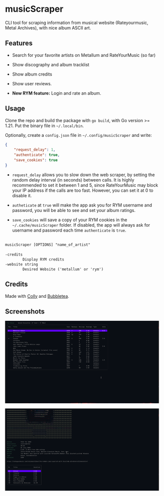 # musicScraper

CLI tool for scraping information from musical website (Rateyourmusic, Metal
Archives), with nice album ASCII art.

## Features

- Search for your favorite artists on Metallum and RateYourMusic (so far)

- Show discography and album tracklist

- Show album credits

- Show user reviews.

- **New RYM feature:** Login and rate an album.

## Usage

Clone the repo and build the package with `go build`, with Go version >= 1.21.
Put the binary file in `~/.local/bin`.


Optionally, create a `config.json` file in `~/.config/musicScraper` and write:

```json 
{
    "request_delay": 1,
    "authenticate": true,
    "save_cookies": true
}
```

- `request_delay` allows you to slow down the web scraper, by setting the random
  delay interval (in seconds) between calls. It is highly recommended to set it
  between 1 and 5, since RateYourMusic may block your IP address if the calls are
  too fast. However, you can set it at 0 to disable it.

- `autheticate` at `true` will make the app ask you for RYM username and password,
  you will be able to see and set your album ratings.

- `save_cookies` will save a copy of your RYM cookies in the `~/.cache/musicScraper`
  folder. If disabled, the app will always ask for username and password each time
  `authenticate` is `true`.

```shell

musicScraper [OPTIONS] "name_of_artist"

-credits
        Display RYM credits
-website string
        Desired Website ('metallum' or 'rym')
```

## Credits

Made with [Colly](https://github.com/gocolly/colly) and [Bubbletea](https://github.com/charmbracelet/bubbletea).

## Screenshots

![1](./images/1688463493.png)

![2](./images/1688464348.png)
